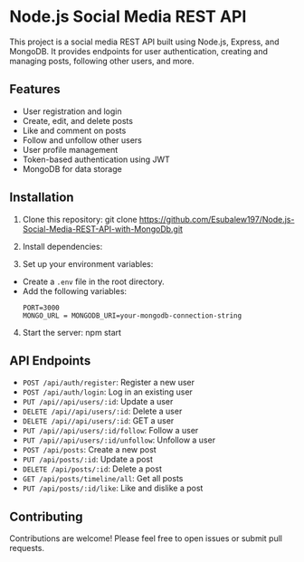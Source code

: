 # Node.js Social Media REST API

This project is a social media REST API built using Node.js, Express, and MongoDB. It provides endpoints for user authentication, creating and managing posts, following other users, and more.

## Features
- User registration and login
- Create, edit, and delete posts
- Like and comment on posts
- Follow and unfollow other users
- User profile management
- Token-based authentication using JWT
- MongoDB for data storage

## Installation
1. Clone this repository:
git clone https://github.com/Esubalew197/Node.js-Social-Media-REST-API-with-MongoDb.git

2. Install dependencies:

3. Set up your environment variables:
- Create a `.env` file in the root directory.
- Add the following variables:
  ```
  PORT=3000
  MONGO_URL = MONGODB_URI=your-mongodb-connection-string
  ```

4. Start the server:
npm start

## API Endpoints
- `POST /api/auth/register`: Register a new user
- `POST /api/auth/login`: Log in an existing user
- `PUT /api//api/users/:id`: Update a user
- `DELETE /api//api/users/:id`: Delete a user
- `DELETE /api//api/users/:id`: GET a user
- `PUT /api//api/users/:id/follow`: Follow a user
- `PUT /api//api/users/:id/unfollow`: Unfollow a user
- `POST /api/posts`: Create a new post
- `PUT /api/posts/:id`: Update a post
- `DELETE /api/posts/:id`: Delete a post
- `GET /api/posts/timeline/all`: Get all posts
- `PUT /api/posts/:id/like`: Like and dislike a post

## Contributing
Contributions are welcome! Please feel free to open issues or submit pull requests.
